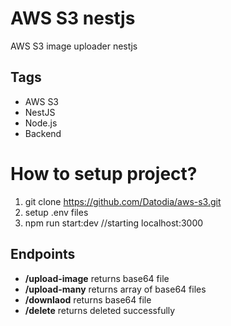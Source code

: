 # AWS S3 nestjs
AWS S3 image uploader nestjs

## Tags
- AWS S3
- NestJS
- Node.js
- Backend

  
# How to setup project?

 1. git clone https://github.com/Datodia/aws-s3.git
 2. setup .env files
 3. npm run start:dev //starting localhost:3000 

## Endpoints

 - **/upload-image** returns base64 file 
 - **/upload-many** returns array of base64 files 
 - **/downlaod** returns base64 file 
 - **/delete** returns deleted successfully 

